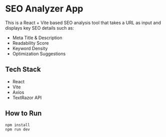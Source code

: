 # SEO Analyzer App

This is a React + Vite based SEO analysis tool that takes a URL as input and displays key SEO details such as:

- Meta Title & Description
- Readability Score
- Keyword Density
- Optimization Suggestions

## Tech Stack

- React
- Vite
- Axios
- TextRazor API

## How to Run

```bash
npm install
npm run dev
